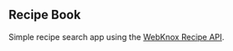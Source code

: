 ## Recipe Book

Simple recipe search app using the [WebKnox Recipe API](https://rapidapi.com/webknox/api/recipe). 